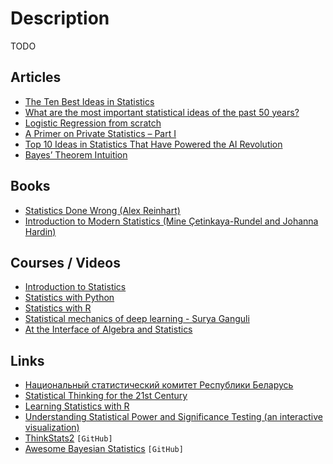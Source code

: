 # Description

TODO


## Articles

- [The Ten Best Ideas in Statistics](https://www.naftaliharris.com/blog/ten-stat-ideas/)
- [What are the most important statistical ideas of the past 50 years?](https://statmodeling.stat.columbia.edu/2020/12/09/what-are-the-most-important-statistical-ideas-of-the-past-50-years/)
- [Logistic Regression from scratch](https://philippmuens.com/logistic-regression-from-scratch)
- [A Primer on Private Statistics – Part I](https://kamathematics.wordpress.com/2020/04/14/a-primer-on-private-statistics-part-i/)
- [Top 10 Ideas in Statistics That Have Powered the AI Revolution](https://news.columbia.edu/news/top-10-ideas-statistics-ai)
- [Bayes’ Theorem Intuition](https://blog.demofox.org/2019/10/25/bayes-theorem-intuition/)


## Books

- [Statistics Done Wrong (Alex Reinhart)](https://www.statisticsdonewrong.com/)
- [Introduction to Modern Statistics (Mine Çetinkaya-Rundel and Johanna Hardin)](https://openintro-ims.netlify.app/)


## Courses / Videos

- [Introduction to Statistics](https://www.coursera.org/learn/stanford-statistics)
- [Statistics with Python](https://www.coursera.org/specializations/statistics-with-python)
- [Statistics with R](https://www.coursera.org/specializations/statistics)
- [Statistical mechanics of deep learning - Surya Ganguli](https://youtu.be/-QF_jX8L0nw)
- [At the Interface of Algebra and Statistics](https://youtu.be/wiadG3ywJIs)


## Links

- [Национальный статистический комитет Республики Беларусь](https://www.belstat.gov.by/)
- [Statistical Thinking for the 21st Century](https://statsthinking21.org/)
- [Learning Statistics with R](https://learningstatisticswithr.com/)
- [Understanding Statistical Power and Significance Testing (an interactive visualization)](https://rpsychologist.com/d3/nhst/)
- [ThinkStats2](https://github.com/AllenDowney/ThinkStats2) `[GitHub]`
- [Awesome Bayesian Statistics](https://github.com/aayushmalik/awesome-bayesian-statistics) `[GitHub]`
